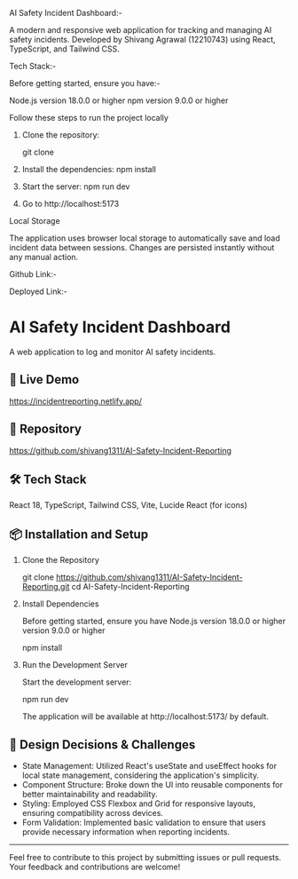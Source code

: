 AI Safety Incident Dashboard:-

A modern and responsive web application for tracking and managing AI safety incidents.
Developed by Shivang Agrawal (12210743) using React, TypeScript, and Tailwind CSS.

Tech Stack:-



Before getting started, ensure you have:-

Node.js version 18.0.0 or higher
npm version 9.0.0 or higher

Follow these steps to run the project locally
1. Clone the repository:
   
   git clone 
   
   
3. Install the dependencies:
   npm install
4. Start the server:
   npm run dev
5. Go to http://localhost:5173

Local Storage

The application uses browser local storage to automatically save and load incident data between sessions. Changes are persisted instantly without any manual action.

Github Link:-


Deployed Link:-



# AI Safety Incident Dashboard

A web application to log and monitor AI safety incidents.

## 🔗 Live Demo

https://incidentreporting.netlify.app/

## 📂 Repository

https://github.com/shivang1311/AI-Safety-Incident-Reporting

## 🛠 Tech Stack

React 18, TypeScript, Tailwind CSS, Vite, Lucide React (for icons)

## 📦 Installation and Setup

1. Clone the Repository

   git clone https://github.com/shivang1311/AI-Safety-Incident-Reporting.git
   cd AI-Safety-Incident-Reporting
   

2. Install Dependencies

   Before getting started, ensure you have Node.js version 18.0.0 or higher version 9.0.0 or higher

   npm install
   

3. Run the Development Server

   Start the development server:

   npm run dev
   

   The application will be available at http://localhost:5173/ by default.

   

## 🧠 Design Decisions & Challenges

- State Management: Utilized React's useState and useEffect hooks for local state management, considering the application's simplicity.
- Component Structure: Broke down the UI into reusable components for better maintainability and readability.
- Styling: Employed CSS Flexbox and Grid for responsive layouts, ensuring compatibility across devices.
- Form Validation: Implemented basic validation to ensure that users provide necessary information when reporting incidents.

---

Feel free to contribute to this project by submitting issues or pull requests. Your feedback and contributions are welcome!
